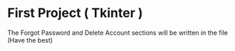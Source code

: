 # First Project ( Tkinter )
The Forgot Password and Delete Account sections will be written in the file 
(Have the best)
